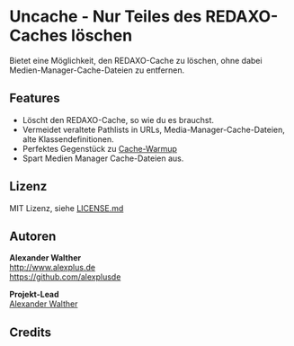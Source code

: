 # Uncache - Nur Teiles des REDAXO-Caches löschen

Bietet eine Möglichkeit, den REDAXO-Cache zu löschen, ohne dabei Medien-Manager-Cache-Dateien zu entfernen.

## Features

* Löscht den REDAXO-Cache, so wie du es brauchst.
* Vermeidet veraltete Pathlists in URLs, Media-Manager-Cache-Dateien, alte Klassendefinitionen.
* Perfektes Gegenstück zu [Cache-Warmup](https://redaxo.org/download/addons/cache_warmup/)
* Spart Medien Manager Cache-Dateien aus.

## Lizenz

MIT Lizenz, siehe [LICENSE.md](https://github.com/alexplusde/uncache/blob/master/LICENSE.md)  

## Autoren

**Alexander Walther**  
http://www.alexplus.de  
https://github.com/alexplusde  

**Projekt-Lead**  
[Alexander Walther](https://github.com/alexplusde)

## Credits

